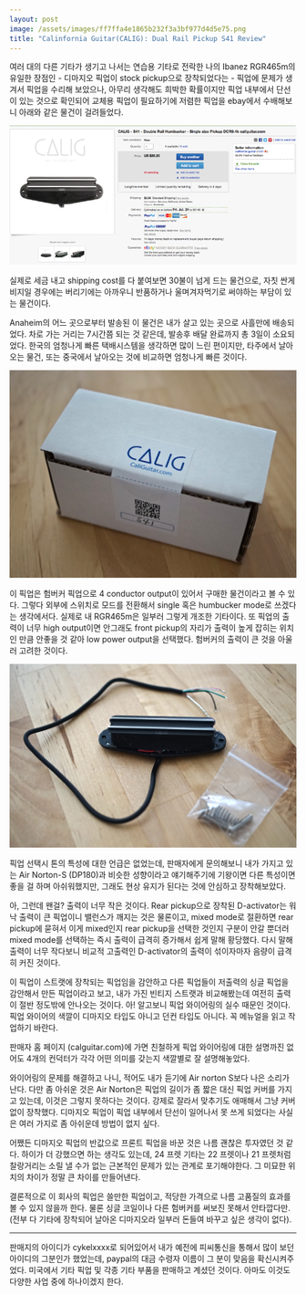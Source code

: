 ```yaml
---
layout: post
image: /assets/images/ff7ffa4e1865b232f3a3bf977d4d5e75.png
title: "Calinfornia Guitar(CALIG): Dual Rail Pickup S41 Review"
---
```



여러 대의 다른 기타가 생기고 나서는 연습용 기타로 전락한 나의 Ibanez RGR465m의 유일한 장점인 - 디마지오 픽업이 stock pickup으로 장착되었다는 - 픽업에 문제가 생겨서 픽업을 수리해 보았으나, 아무리 생각해도 희박한 확률이지만 픽업 내부에서 단선이 있는 것으로 확인되어 교체용 픽업이 필요하기에 저렴한 픽업을 ebay에서 수배해보니 아래와 같은 물건이 걸려들었다. 




![image](/assets/images/ff7ffa4e1865b232f3a3bf977d4d5e75.png)




실제로 세금 내고 shipping cost를 다 붙여보면 30불이 넘게 드는 물건으로, 자칫 싼게 비지일 경우에는 버리기에는 아까우니 반품하거나 울며겨자먹기로 써야하는 부담이 있는 물건이다. 




Anaheim의 어느 곳으로부터 발송된 이 물건은 내가 살고 있는 곳으로 사흘만에 배송되었다. 차로 가는 거리는 7시간쯤 되는 것 같은데, 발송후 배달 완료까지 총 3일이 소요되었다. 한국의 엄청나게 빠른 택배시스템을 생각하면 많이 느린 편이지만, 타주에서 날아오는 물건, 또는 중국에서 날아오는 것에 비교하면 엄청나게 빠른 것이다. 



![image](/assets/images/a6d5ba3dcafc8ad9fd741c74d2e837dc.jpg)







이 픽업은 험버커 픽업으로 4 conductor output이 있어서 구매한 물건이라고 볼 수 있다. 그렇다 외부에 스위치로 모드를 전환해서 single 혹은 humbucker mode로 쓰겠다는 생각에서다. 실제로 내 RGR465m은 일부러 그렇게 개조한 기타이다. 또 픽업의 출력이 너무 high output이면 안그래도 front pickup의 자리가 출력이 높게 잡히는 위치인 만큼 안좋을 것 같아 low power output을 선택했다. 험버커의 출력이 큰 것을 아울러 고려한 것이다. 



![image](/assets/images/ba2f22880c7e84e0624b3c0dc14d006d.jpg)




픽업 선택시 톤의 특성에 대한 언급은 없었는데, 판매자에게 문의해보니 내가 가지고 있는 Air Norton-S (DP180)과 비슷한 성향이라고 얘기해주기에 기왕이면 다른 특성이면 좋을 걸 하며 아쉬워했지만, 그래도 현상 유지가 된다는 것에 안심하고 장착해보았다.




아, 그런데 왠걸? 출력이 너무 작은 것이다. Rear pickup으로 장착된 D-activator는 워낙 출력이 큰 픽업이니 밸런스가 깨지는 것은 물론이고, mixed mode로 절환하면 rear pickup에 묻혀서 이게 mixed인지 rear pickup을 선택한 것인지 구분이 안갈 뿐더러 mixed mode를 선택하는 즉시 출력이 급격히 증가해서 쉽게 말해 황당했다. 다시 말해 출력이 너무 작다보니 비교적 고출력인 D-activator의 출력이 섞이자마자 음량이 급격히 커진 것이다.




이 픽업이 스트랫에 장착되는 픽업임을 감안하고 다른 픽업들이 저출력의 싱글 픽업을 감안해서 만든 픽업이라고 보고, 내가 가진 빈티지 스트랫과 비교해봤는데 여전히 출력이 절반 정도밖에 안나오는 것이다. 아! 알고보니 픽업 와이어링의 실수 때문인 것이다. 픽업 와이어의 색깔이 디마지오 타입도 아니고 던컨 타입도 아니다. 꼭 메뉴얼을 읽고 작업하기 바란다. 




판매자 홈 페이지 (calguitar.com)에 가면 친철하게 픽업 와이어링에 대한 설명까진 없어도 4개의 컨덕터가 각각 어떤 의미를 갖는지 색깔별로 잘 설명해놓았다.




와이어링의 문제를 해결하고 나니, 적어도 내가 듣기에 Air norton S보다 나은 소리가 난다. 다만 좀 아쉬운 것은 Air Norton은 픽업의 길이가 좀 짧은 대신 픽업 커버를 가지고 있는데, 이것은 그렇지 못하다는 것이다. 강제로 잘라서 맞추기도 애매해서 그냥 커버 없이 장착했다. 디마지오 픽업이 픽업 내부에서 단선이 일어나서 못 쓰게 되었다는 사실은 여러 가지로 좀 아쉬운데 방법이 없지 싶다.




어쨌든 디마지오 픽업의 반값으로 프론트 픽업을 바꾼 것은 나름 괜찮은 투자였던 것 같다. 하이가 더 강했으면 하는 생각도 있는데, 24 프렛 기타는 22 프렛이나 21 프렛처럼 찰랑거리는 소릴 낼 수가 없는 근본적인 문제가 있는 관계로 포기해야한다. 그 미묘한 위치의 차이가 정말 큰 차이를 만들어낸다. 




결론적으로 이 회사의 픽업은 쓸만한 픽업이고, 적당한 가격으로 나름 고품질의 효과를 볼 수 있지 않을까 한다. 물론 싱글 코일이나 다른 험버커를 써보진 못해서 안타깝다만. (전부 다 기타에 장착되어 날아온 디마지오라 일부러 돈들여 바꾸고 싶은 생각이 없다).




---

판매지의 아이디가 cykelxxxx로 되어있어서 내가 예전에 피씨통신을 통해서 많이 보던 아이디의 그분인가 했었는데, paypal의 대금 수령자 이름이 그 분이 맞음을 확신시켜주었다. 미국에서 기타 픽업 및 각종 기타 부품을 판매하고 계셨던 것이다. 아마도 이것도 다양한 사업 중에 하나이겠지 한다.








